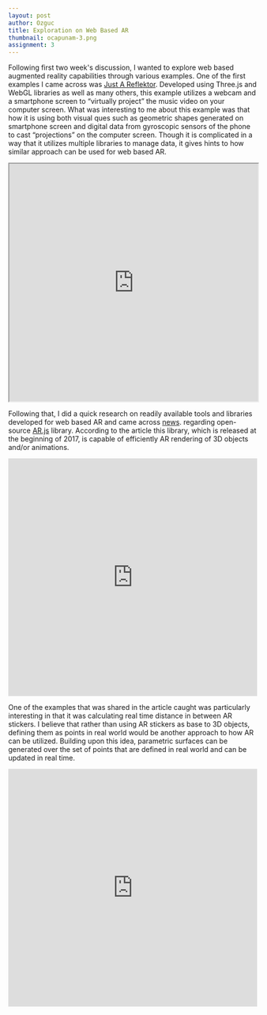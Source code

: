 ```yaml
---
layout: post
author: Ozguc
title: Exploration on Web Based AR
thumbnail: ocapunam-3.png
assignment: 3
---
```


Following first two week's discussion, I wanted to explore web based augmented reality capabilities through various examples. One of the first examples I came across was <a href="https://www.justareflektor.com">Just A Reflektor</a>. Developed using Three.js and WebGL libraries as well as many others, this example utilizes a webcam and a smartphone screen to “virtually project” the music video on your computer screen. What was interesting to me about this example was that how it is using both visual ques such as geometric shapes generated on smartphone screen and digital data from gyroscopic sensors of the phone to cast “projections” on the computer screen. Though it is complicated in a way that it utilizes multiple libraries to manage data, it gives hints to how similar approach can be used for web based AR.

<iframe width="100%" height="480" src="https://www.justareflektor.com"></iframe>

Following that, I did a quick research on readily available tools and libraries developed for web based AR and came across <a href="https://augmented.reality.news/news/free-open-source-javascript-solution-for-augmented-reality-comes-life-mobile-0176311/">news</a>. regarding open-source <a href="https://github.com/jeromeetienne/AR.js/blob/master/README.md">AR.js</a> library. According to the article this library, which is released at the beginning of 2017, is capable of efficiently AR rendering of 3D objects and/or animations.

<iframe width="100%" height="480" src="https://www.youtube.com/embed/0MtvjFg7tik?rel=0&amp;showinfo=0" frameborder="0" allowfullscreen></iframe>

One of the examples that was shared in the article caught was particularly interesting in that it was calculating real time distance in between AR stickers. I believe that rather than using AR stickers as base to 3D objects, defining them as points in real world would be another approach to how AR can be utilized. Building upon this idea, parametric surfaces can be generated over the set of points that are defined in real world and can be updated in real time.

<iframe width="100%" height="480" src="https://www.youtube.com/embed/dIEZwmjuaUA?rel=0&amp;showinfo=0" frameborder="0" allowfullscreen></iframe>
